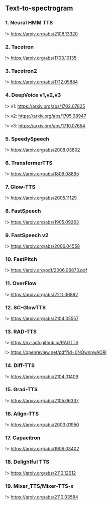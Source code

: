 ## Text-to-spectrogram

<!-- #SPP -->
### 1. Neural HMM TTS

!> https://arxiv.org/abs/2108.13320

<!-- # RNN -->

### 2. Tacotron

!> https://arxiv.org/abs/1703.10135


### 3. Tacotron2

!> https://arxiv.org/abs/1712.05884

<!-- #CNN -->

### 4. DeepVoice v1,v2,v3

!> v1: https://arxiv.org/abs/1702.07825

!> v2: https://arxiv.org/abs/1705.08947

!> v3: https://arxiv.org/abs/1710.07654


### 5. SpeedySpeech

!> https://arxiv.org/abs/2008.03802


<!-- #Transformer -->


### 6. TransformerTTS

!> https://arxiv.org/abs/1809.08895


### 7. Glow-TTS

!> https://arxiv.org/abs/2005.11129



### 8. FastSpeech

!> https://arxiv.org/abs/1905.09263


### 9. FastSpeech v2

!> https://arxiv.org/abs/2006.04558


### 10. FastPitch

!> https://arxiv.org/pdf/2006.06873.pdf


<!-- # Flow -->

### 11. OverFlow

!> https://arxiv.org/abs/2211.06892


### 12. SC-GlowTTS

!> https://arxiv.org/abs/2104.05557


### 13. RAD-TTS

!> https://nv-adlr.github.io/RADTTS

!> https://openreview.net/pdf?id=0NQwnnwAORi


<!-- # Diffusion-->
### 14. Diff-TTS

!> https://arxiv.org/abs/2104.01409


### 15. Grad-TTS

!> https://arxiv.org/abs/2105.06337


<!-- other -->

### 16. Align-TTS

!> https://arxiv.org/abs/2003.01950



### 17. Capacitron

!> https://arxiv.org/abs/1906.03402




### 18. Delightful TTS

!> https://arxiv.org/abs/2110.12612




### 19. Mixer_TTS/Mixer-TTS-x

!> https://arxiv.org/abs/2110.03584


